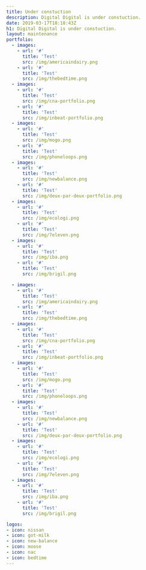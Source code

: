 ```yaml
---
title: Under constuction
description: Digital Digital is under constuction.
date: 2019-03-17T18:18:43Z
h1: Digital Digital is under constuction.
layout: maintenance
portfolio:
  - images:
    - url: '#'
      title: 'Test'
      src: /img/americaindairy.png
    - url: '#'
      title: 'Test'
      src: /img/thebedtime.png
  - images:
    - url: '#'
      title: 'Test'
      src: /img/cna-portfolio.png
    - url: '#'
      title: 'Test'
      src: /img/inbeat-portfolio.png
  - images:
    - url: '#'
      title: 'Test'
      src: /img/mogo.png
    - url: '#'
      title: 'Test'
      src: /img/phoneloops.png
  - images:
    - url: '#'
      title: 'Test'
      src: /img/newbalance.png
    - url: '#'
      title: 'Test'
      src: /img/deux-par-deux-portfolio.png
  - images:
    - url: '#'
      title: 'Test'
      src: /img/ecologi.png
    - url: '#'
      title: 'Test'
      src: /img/7eleven.png
  - images:
    - url: '#'
      title: 'Test'
      src: /img/iba.png
    - url: '#'
      title: 'Test'
      src: /img/brigil.png

  - images:
    - url: '#'
      title: 'Test'
      src: /img/americaindairy.png
    - url: '#'
      title: 'Test'
      src: /img/thebedtime.png
  - images:
    - url: '#'
      title: 'Test'
      src: /img/cna-portfolio.png
    - url: '#'
      title: 'Test'
      src: /img/inbeat-portfolio.png
  - images:
    - url: '#'
      title: 'Test'
      src: /img/mogo.png
    - url: '#'
      title: 'Test'
      src: /img/phoneloops.png
  - images:
    - url: '#'
      title: 'Test'
      src: /img/newbalance.png
    - url: '#'
      title: 'Test'
      src: /img/deux-par-deux-portfolio.png
  - images:
    - url: '#'
      title: 'Test'
      src: /img/ecologi.png
    - url: '#'
      title: 'Test'
      src: /img/7eleven.png
  - images:
    - url: '#'
      title: 'Test'
      src: /img/iba.png
    - url: '#'
      title: 'Test'
      src: /img/brigil.png

logos:
- icon: nissan
- icon: got-milk
- icon: new-balance
- icon: moose
- icon: nac
- icon: bedtime
---
```


